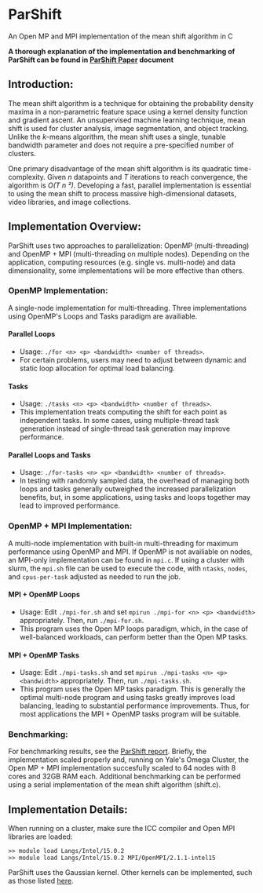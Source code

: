 # ParShift

An Open MP and MPI implementation of the mean shift algorithm in C

**A thorough explanation of the implementation and benchmarking of ParShift can be found in [ParShift Paper](ParShift_Paper.pdf) document**

## Introduction:

The mean shift algorithm is a technique for obtaining the probability density maxima in a non-parametric feature space using a kernel density function and gradient ascent. An unsupervised machine learning technique, mean shift is used for cluster analysis, image segmentation, and object tracking. Unlike the *k*-means algorithm, the mean shift uses a single, tunable bandwidth parameter and does not require a pre-specified number of clusters.

One primary disadvantage of the mean shift algorithm is its quadratic time-complexity. Given *n* datapoints and *T* iterations to reach convergence, the algorithm is *O(T n ²)*. Developing a fast, parallel implementation is essential to using the mean shift to process massive high-dimensional datasets, video libraries, and image collections. 

## Implementation Overview:

ParShift uses two approaches to parallelization: OpenMP (multi-threading) and OpenMP + MPI (multi-threading on multiple nodes). Depending on the application, computing resources (e.g. single vs. multi-node) and data dimensionality, some implementations will be more effective than others.

### OpenMP Implementation:

A single-node implementation for multi-threading. Three implementations using OpenMP's Loops and Tasks paradigm are availiable.

#### Parallel Loops 
- Usage: `./for <n> <p> <bandwidth> <number of threads>`. 
- For certain problems, users may need to adjust between dynamic and static loop allocation for optimal load balancing.

#### Tasks 
- Usage: `./tasks <n> <p> <bandwidth> <number of threads>`. 
- This implementation treats computing the shift for each point as independent tasks. In some cases, using multiple-thread task generation instead of single-thread task generation may improve performance.

#### Parallel Loops and Tasks 
- Usage: `./for-tasks <n> <p> <bandwidth> <number of threads>`. 
- In testing with randomly sampled data, the overhead of managing both loops and tasks generally outweighed the increased parallelization benefits, but, in some applications, using tasks and loops together may lead to improved performance.

### OpenMP + MPI Implementation:

A multi-node implementation with built-in multi-threading for maximum performance using OpenMP and MPI. If OpenMP is not availiable on nodes, an MPI-only implementation can be found in `mpi.c`. If using a cluster with slurm, the `mpi.sh` file can be used to execute the code, with `ntasks`, `nodes`, and `cpus-per-task` adjusted as needed to run the job.

#### MPI + OpenMP Loops 
- Usage: Edit `./mpi-for.sh` and set `mpirun ./mpi-for <n> <p> <bandwidth>` appropriately. Then, run `./mpi-for.sh`. 
- This program uses the Open MP loops paradigm, which, in the case of well-balanced workloads, can perform better than the Open MP tasks.

#### MPI + OpenMP Tasks 
- Usage: Edit `./mpi-tasks.sh` and set `mpirun ./mpi-tasks <n> <p> <bandwidth>` appropriately. Then, run `./mpi-tasks.sh`.
- This program uses the Open MP tasks paradigm. This is generally the optimal multi-node program and using tasks greatly improves load balancing, leading to substantial performance improvements. Thus, for most applications the MPI + OpenMP tasks program will be suitable.

### Benchmarking:

For benchmarking results, see the [ParShift report](ParShift_Paper.pdf). Briefly, the implementation scaled properly and, running on Yale's Omega Cluster, the Open MP + MPI implementation succesfully scaled to 64 nodes with 8 cores and 32GB RAM each. Additional benchmarking can be performed using a serial implementation of the mean shift algorithm (shift.c).

## Implementation Details:

When running on a cluster, make sure the ICC compiler and Open MPI libraries are loaded:

```
>> module load Langs/Intel/15.0.2
>> module load Langs/Intel/15.0.2 MPI/OpenMPI/2.1.1-intel15
```

ParShift uses the Gaussian kernel. Other kernels can be implemented, such as those listed [here](https://en.wikipedia.org/wiki/Kernel_(statistics)#Nonparametric_statistics).